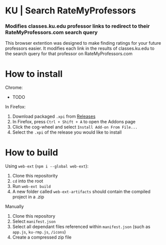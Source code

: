 # KU | Search RateMyProfessors

### Modifies classes.ku.edu professor links to redirect to their RateMyProfessors.com search query

This browser extention was designed to make finding ratings for your future professors easier. It modifies each link in the results of classes.ku.edu to the search query for that professor on RateMyProfessors.com

# How to install
Chrome:
* TODO

In Firefox:
1. Download packaged `.xpi` from [Releases](https://github.com/jamesmendel/ku-rmp/releases/)
2. In Firefox, press `Ctrl + Shift + A` to open the Addons page
3. Click the cog-wheel and select `Install Add-on From File...`
4. Select the `.xpi` of the release you would like to install

# How to build
Using `web-ext` (`npm i --global web-ext`):

1. Clone this repositority
2. `cd` into the root
3. Run `web-ext build`
4. A new folder called `web-ext-artifacts` should contain the compiled project in a .zip

Manually

1. Clone this repository
2. Select `manifest.json`
3. Select all dependant files referenced within `manifest.json` (such as `app.js`, `ku-rmp.js`, `/icons`)
4. Create a compressed zip file

